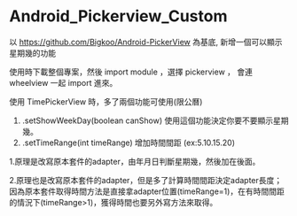 # Android_Pickerview_Custom
以 https://github.com/Bigkoo/Android-PickerView 為基底, 新增一個可以顯示星期幾的功能

使用時下載整個專案，然後 import module ，選擇 pickerview ， 會連 wheelview 一起 import 進來。


使用 TimePickerView 時，多了兩個功能可使用(限公曆)
1. .setShowWeekDay(boolean canShow)   使用這個功能決定你要不要顯示星期幾。
2. .setTimeRange(int timeRange)       增加時間間距 (ex:5.10.15.20)



1.原理是改寫原本套件的adapter，由年月日判斷星期幾，然後加在後面。

2.原理也是改寫原本套件的adapter，但是多了計算時間間距決定adapter長度；因為原本套件取得時間方法是直接拿adapter位置(timeRange=1)，在有時間間距的情況下(timeRange>1)，獲得時間也要另外寫方法來取得。